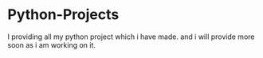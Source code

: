 # Python-Projects

I providing all my python project which i have made. and i will provide more soon as i am working on it.
